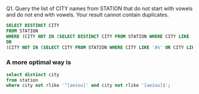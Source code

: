 Q1. Query the list of CITY names from STATION that do not start with vowels and do not end with vowels. Your result cannot contain duplicates.

```SQL
SELECT DISTINCT CITY 
FROM STATION 
WHERE (CITY NOT IN (SELECT DISTINCT CITY FROM STATION WHERE CITY LIKE '%a' OR CITY LIKE '%e' OR CITY LIKE '%i' OR CITY LIKE '%o' OR CITY LIKE '%u'))
OR 
(CITY NOT IN (SELECT CITY FROM STATION WHERE CITY LIKE 'A%' OR CITY LIKE 'E%' OR CITY LIKE 'I%' OR CITY LIKE 'O%' OR CITY LIKE 'U%'));
```
### A more optimal way is 

```SQL
select distinct city 
from station 
where city not rlike '^[aeiou]' and city not rlike '[aeiou]$';
```
